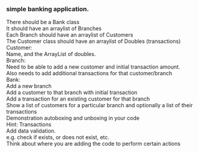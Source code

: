 ### simple banking application.  
There should be a Bank class  
It should have an arraylist of Branches  
Each Branch should have an arraylist of Customers  
The Customer class should have an arraylist of Doubles (transactions)  
Customer:  
Name, and the ArrayList of doubles.  
Branch:  
Need to be able to add a new customer and initial transaction amount.  
Also needs to add additional transactions for that customer/branch  
Bank:  
Add a new branch  
Add a customer to that branch with initial transaction  
Add a transaction for an existing customer for that branch  
Show a list of customers for a particular branch and optionally a list of their transactions  
Demonstration autoboxing and unboxing in your code  
Hint: Transactions  
Add data validation.  
e.g. check if exists, or does not exist, etc.  
Think about where you are adding the code to perform certain actions  